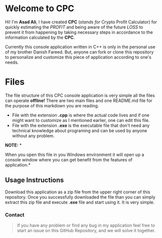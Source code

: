 # Welcome to CPC

Hi! I'm **Asad Ali**, I have created **CPC** (*stands for* Crypto Profit Calculator) for quickly estimating the *PROFIT* and being aware of the future *LOSS* to prevent it from happening by taking necessary steps in accordance to the information calculated by the **CPC**.

Currently this console application written in C++ is only in the personal use of my brother Danish Fareed. But, anyone can fork or clone this repository to personalize and customize this piece of application according to one's needs.


# Files

The file structure of this CPC console application is very simple all the files can operate **offline!**
There are two main files and one README.md file for the purpose of this markdown you are reading.

 - File with the extension **.cpp** is where the actual code lives and if one might want to customize as I mentioned earlier, one can edit this file.
 - File with the extension **.exe** is the executable file that don't need any technical knowledge about programing and can be used by anyone without any problem. 
 
**NOTE:** *

When you open this file in you Windows environment it will open up a console window where you can get benefit from the features of application.*

## Usage Instructions

Download this application as a zip file from the upper right corner of this repository. Once you successfully downloaded the file than you can simply extract this zip file and execute **.exe** file and start using it. It is very simple.

### Contact

> If you have any problem or find any bug in my application feel free to
> start an issue on this GitHub Repository, and we will solve it
> together.
